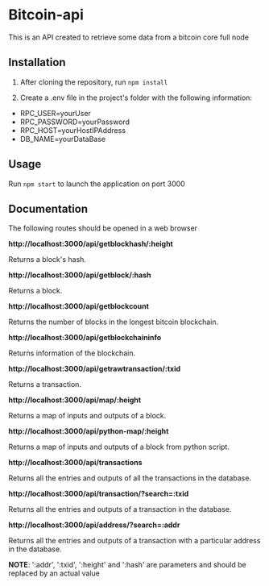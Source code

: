 # Bitcoin-api

This is an API created to retrieve some data from a bitcoin core full node

## Installation 

1. After cloning the repository, run ``npm install``

2. Create a .env file in the project's folder with the following information:
* RPC_USER=yourUser
* RPC_PASSWORD=yourPassword
* RPC_HOST=yourHostIPAddress
* DB_NAME=yourDataBase

## Usage

Run ``npm start`` to launch the application on port 3000

## Documentation

The following routes should be opened in a web browser




__http://localhost:3000/api/getblockhash/:height__

Returns a block's hash.

__http://localhost:3000/api/getblock/:hash__

Returns a block.

__http://localhost:3000/api/getblockcount__

Returns the number of blocks in the longest bitcoin blockchain.

__http://localhost:3000/api/getblockchaininfo__

Returns information of the blockchain.

__http://localhost:3000/api/getrawtransaction/:txid__

Returns a transaction.

__http://localhost:3000/api/map/:height__

Returns a map of inputs and outputs of a block.

__http://localhost:3000/api/python-map/:height__

Returns a map of inputs and outputs of a block from python script.

__http://localhost:3000/api/transactions__

Returns all the entries and outputs of all the transactions in the database.

__http://localhost:3000/api/transaction/?search=:txid__

Returns all the entries and outputs of a transaction in the database.

__http://localhost:3000/api/address/?search=:addr__

Returns all the entries and outputs of a transaction with a particular address in the database.

**NOTE**: ':addr', ':txid', ':height' and ':hash' are parameters and should be replaced by an actual value
